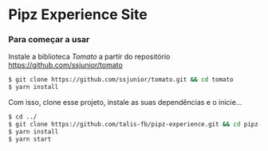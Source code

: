 # Pipz Experience Site

### Para começar a usar

Instale a biblioteca _Tomato_ a partir do repositório https://github.com/ssjunior/tomato

```sh
$ git clone https://github.com/ssjunior/tomato.git && cd tomato
$ yarn install
```

Com isso, clone esse projeto, instale as suas dependências e o inicie...

```sh
$ cd ../
$ git clone https://github.com/talis-fb/pipz-experience.git && cd pipz-experience
$ yarn install
$ yarn start
```